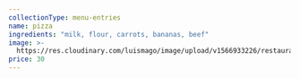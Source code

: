 ```yaml
---
collectionType: menu-entries
name: pizza
ingredients: "milk, flour, carrots, bananas, beef"
image: >-
  https://res.cloudinary.com/luismago/image/upload/v1566933226/restaurant/beef-pizza.jpg
price: 30
---
```

